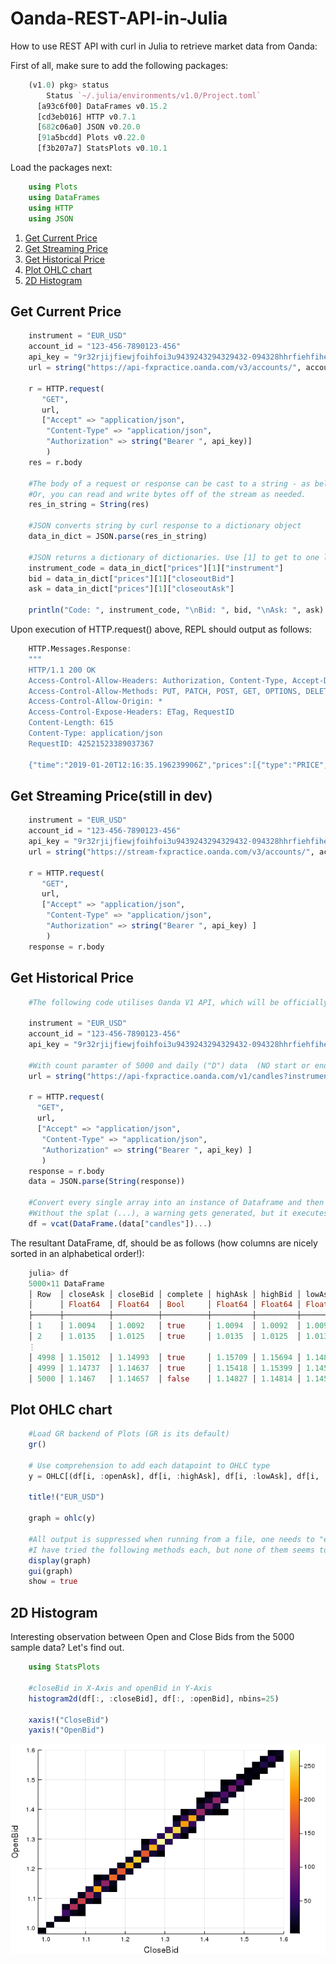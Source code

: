 # Oanda-REST-API-in-Julia
How to use REST API with curl in Julia to retrieve market data from Oanda:

First of all, make sure to add the following packages:
```julia
    (v1.0) pkg> status
        Status `~/.julia/environments/v1.0/Project.toml`
      [a93c6f00] DataFrames v0.15.2
      [cd3eb016] HTTP v0.7.1
      [682c06a0] JSON v0.20.0
      [91a5bcdd] Plots v0.22.0
      [f3b207a7] StatsPlots v0.10.1
```
Load the packages next:
```julia
    using Plots
    using DataFrames
    using HTTP
    using JSON
```

1. [Get Current Price](https://github.com/tezzytezzy/Oanda-REST-API-in-Julia#get-current-price)
2. [Get Streaming Price](https://github.com/tezzytezzy/Oanda-REST-API-in-Julia#get-streaming-pricestill-in-dev)
3. [Get Historical Price](https://github.com/tezzytezzy/Oanda-REST-API-in-Julia#get-historical-price)
4. [Plot OHLC chart](https://github.com/tezzytezzy/Oanda-REST-API-in-Julia#plot-ohlc-chart)
5. [2D Histogram](https://github.com/tezzytezzy/Oanda-REST-API-in-Julia#2d-histogram)
                        
Get Current Price
-----------------
```julia
    instrument = "EUR_USD"
    account_id = "123-456-7890123-456"
    api_key = "9r32rjijfiewjfoihfoi3u9439243294329432-094328hhrfiehfiheip81724jhfd"
    url = string("https://api-fxpractice.oanda.com/v3/accounts/", account_id, "/pricing?instruments=", instrument)
    
    r = HTTP.request(
       "GET",
       url,
       ["Accept" => "application/json",
        "Content-Type" => "application/json",
        "Authorization" => string("Bearer ", api_key)]
        )
    res = r.body

    #The body of a request or response can be cast to a string - as below.
    #Or, you can read and write bytes off of the stream as needed.
    res_in_string = String(res)

    #JSON converts string by curl response to a dictionary object
    data_in_dict = JSON.parse(res_in_string)

    #JSON returns a dictionary of dictionaries. Use [1] to get to one level inside the dictionary
    instrument_code = data_in_dict["prices"][1]["instrument"]
    bid = data_in_dict["prices"][1]["closeoutBid"]
    ask = data_in_dict["prices"][1]["closeoutAsk"]

    println("Code: ", instrument_code, "\nBid: ", bid, "\nAsk: ", ask)
```

Upon execution of HTTP.request() above, REPL should output as follows:
```julia
    HTTP.Messages.Response:
    """
    HTTP/1.1 200 OK
    Access-Control-Allow-Headers: Authorization, Content-Type, Accept-Datetime-Format, OANDA-Agent, ETag
    Access-Control-Allow-Methods: PUT, PATCH, POST, GET, OPTIONS, DELETE
    Access-Control-Allow-Origin: *
    Access-Control-Expose-Headers: ETag, RequestID
    Content-Length: 615
    Content-Type: application/json
    RequestID: 42521523389037367

    {"time":"2019-01-20T12:16:35.196239906Z","prices":[{"type":"PRICE","time":"2019-01-18T21:59:58.547847843Z","bids":[{"price":"1.13582","liquidity":10000000}],"asks":[{"price":"1.13659","liquidity":10000000}],"closeoutBid":"1.13567","closeoutAsk":"1.13674","status":"non-tradeable","tradeable":false,"unitsAvailable":{"default":{"long":"3238866","short":"3238866"},"openOnly":{"long":"3238866","short":"3238866"},"reduceFirst":{"long":"3238866","short":"3238866"},"reduceOnly":{"long":"0","short":"0"}},"quoteHomeConversionFactors":{"positiveUnits":"1.35769000","negativeUnits":"1.35969000"},"instrument":"EUR_USD"}]}"""
```

Get Streaming Price(still in dev)
---------------------------------
```julia
    instrument = "EUR_USD"
    account_id = "123-456-7890123-456"
    api_key = "9r32rjijfiewjfoihfoi3u9439243294329432-094328hhrfiehfiheip81724jhfd"
    url = string("https://stream-fxpractice.oanda.com/v3/accounts/", account_id, "/pricing/stream?instruments=", instrument)

    r = HTTP.request(
       "GET",
       url,
       ["Accept" => "application/json",
        "Content-Type" => "application/json",
        "Authorization" => string("Bearer ", api_key) ]
        )
    response = r.body
```


Get Historical Price
--------------------
```julia
    #The following code utilises Oanda V1 API, which will be officially deprecated soon

    instrument = "EUR_USD"
    account_id = "123-456-7890123-456"
    api_key = "9r32rjijfiewjfoihfoi3u9439243294329432-094328hhrfiehfiheip81724jhfd"
    
    #With count paramter of 5000 and daily ("D") data  (NO start or end date to be included!) 
    url = string("https://api-fxpractice.oanda.com/v1/candles?instrument=", instrument, "&granularity=D&count=5000"

    r = HTTP.request(
      "GET",
      url,
      ["Accept" => "application/json",
       "Content-Type" => "application/json",
       "Authorization" => string("Bearer ", api_key) ]
       )
    response = r.body
    data = JSON.parse(String(response))
    
    #Convert every single array into an instance of Dataframe and then concatenate each one of them with "vcat"
    #Without the splat (...), a warning gets generated, but it executes without a failure
    df = vcat(DataFrame.(data["candles"])...)
```

The resultant DataFrame, df, should be as follows (how columns are nicely sorted in an alphabetical order!):
```julia
    julia> df
    5000×11 DataFrame
    │ Row  │ closeAsk │ closeBid │ complete │ highAsk │ highBid │ lowAsk  │ lowBid  │ openAsk │ openBid │ time                        │ volume │
    │      │ Float64  │ Float64  │ Bool     │ Float64 │ Float64 │ Float64 │ Float64 │ Float64 │ Float64 │ String                      │ Int64  │
    ├──────┼──────────┼──────────┼──────────┼─────────┼─────────┼─────────┼─────────┼─────────┼─────────┼─────────────────────────────┼────────┤
    │ 1    │ 1.0094   │ 1.0092   │ true     │ 1.0094  │ 1.0092  │ 1.0094  │ 1.0092  │ 1.0094  │ 1.0092  │ 2002-11-06T22:00:00.000000Z │ 1      │
    │ 2    │ 1.0135   │ 1.0125   │ true     │ 1.0135  │ 1.0125  │ 1.0135  │ 1.0125  │ 1.0135  │ 1.0125  │ 2002-11-07T22:00:00.000000Z │ 1      │
    ⋮
    │ 4998 │ 1.15012  │ 1.14993  │ true     │ 1.15709 │ 1.15694 │ 1.14853 │ 1.14839 │ 1.15436 │ 1.15404 │ 2019-01-09T22:00:00.000000Z │ 32717  │
    │ 4999 │ 1.14737  │ 1.14637  │ true     │ 1.15418 │ 1.15399 │ 1.14588 │ 1.14575 │ 1.15008 │ 1.14984 │ 2019-01-10T22:00:00.000000Z │ 31499  │
    │ 5000 │ 1.1467   │ 1.14657  │ false    │ 1.14827 │ 1.14814 │ 1.14514 │ 1.14501 │ 1.14659 │ 1.14559 │ 2019-01-13T22:00:00.000000Z │ 11729  │
```

Plot OHLC chart
---------------
```julia
    #Load GR backend of Plots (GR is its default)
    gr()
    
    # Use comprehension to add each datapoint to OHLC type
    y = OHLC[(df[i, :openAsk], df[i, :highAsk], df[i, :lowAsk], df[i, :closeAsk]) for i = 1:nrow(df)]
    
    title!("EUR_USD")

    graph = ohlc(y)

    #All output is suppressed when running from a file, one needs to "explicitly" display by command
    #I have tried the following methods each, but none of them seems to work on Atom IDE Plot window...
    display(graph)
    gui(graph)
    show = true
```
2D Histogram
------------
Interesting observation between Open and Close Bids from the 5000 sample data? Let's find out.

```julia
    using StatsPlots
    
    #closeBid in X-Axis and openBid in Y-Axis
    histogram2d(df[:, :closeBid], df[:, :openBid], nbins=25)
    
    xaxis!("CloseBid")
    yaxis!("OpenBid")    
```
![](test.png)


